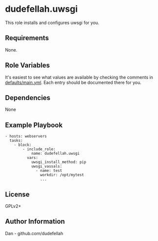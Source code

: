 dudefellah.uwsgi
=========

This role installs and configures uwsgi for you.

Requirements
------------

None.

Role Variables
--------------

It's easiest to see what values are available by checking the comments
in [defaults/main.yml](defaults/main.yml). Each entry should be documented
there for you.

Dependencies
------------

None

Example Playbook
----------------

    - hosts: webservers
      tasks:
        - block:
            - include_role:
                name: dudefellah.uwsgi
              vars:
                uwsgi_install_method: pip
                uwsgi_vassals:
                  - name: test
                    workdir: /opt/mytest
                    ...

License
-------

GPLv2+

Author Information
------------------

Dan - github.com/dudefellah
